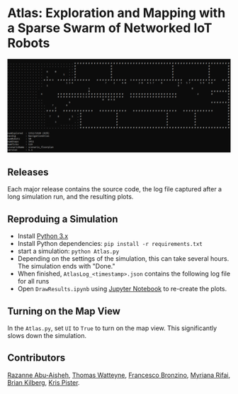 # Atlas: Exploration and Mapping with a Sparse Swarm of Networked IoT Robots

![](static/ui.png)

## Releases

Each major release contains the source code, the log file captured after a long simulation run, and the resulting plots.

## Reproduing a Simulation

- Install [Python 3.x](https://www.python.org/downloads/)
- Install Python dependencies: `pip install -r requirements.txt`
- start a simulation: `python Atlas.py`
- Depending on the settings of the simulation, this can take several hours. The simulation ends with "Done."
- When finished, `AtlasLog_<timestamp>.json` contains the following log file for all runs
- Open `DrawResults.ipynb` using [Jupyter Notebook](https://jupyter.org/) to re-create the plots.

## Turning on the Map View

In the `Atlas.py`, set `UI` to `True` to turn on the map view.
This significantly slows down the simulation.

## Contributors

[Razanne Abu-Aisheh](https://www.linkedin.com/in/razanne-abu-aisheh-602b06105/),
[Thomas Watteyne](http://www.thomaswatteyne.com),
[Francesco Bronzino](https://www.bell-labs.com/usr/francesco.bronzino),
[Myriana Rifai](https://www.linkedin.com/in/myriana-rifai-5b6b40b1/),
[Brian Kilberg](https://www.linkedin.com/in/brian-kilberg/),
[Kris Pister](https://bamlab.berkeley.edu/).
